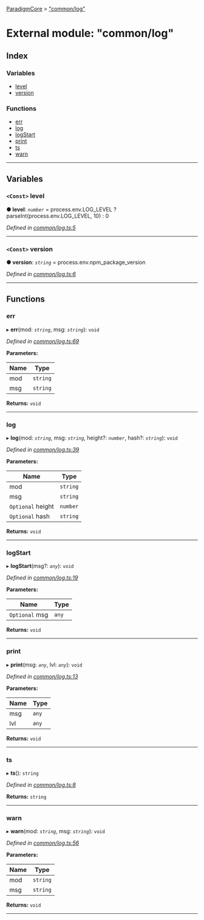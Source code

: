[ParadigmCore](../README.md) > ["common/log"](../modules/_common_log_.md)

# External module: "common/log"

## Index

### Variables

* [level](_common_log_.md#level)
* [version](_common_log_.md#version)

### Functions

* [err](_common_log_.md#err)
* [log](_common_log_.md#log)
* [logStart](_common_log_.md#logstart)
* [print](_common_log_.md#print)
* [ts](_common_log_.md#ts)
* [warn](_common_log_.md#warn)

---

## Variables

<a id="level"></a>

### `<Const>` level

**● level**: *`number`* =  process.env.LOG_LEVEL ? parseInt(process.env.LOG_LEVEL, 10) : 0

*Defined in [common/log.ts:5](https://github.com/paradigmfoundation/paradigmcore/blob/80c3bb7/src/common/log.ts#L5)*

___
<a id="version"></a>

### `<Const>` version

**● version**: *`string`* =  process.env.npm_package_version

*Defined in [common/log.ts:6](https://github.com/paradigmfoundation/paradigmcore/blob/80c3bb7/src/common/log.ts#L6)*

___

## Functions

<a id="err"></a>

###  err

▸ **err**(mod: *`string`*, msg: *`string`*): `void`

*Defined in [common/log.ts:69](https://github.com/paradigmfoundation/paradigmcore/blob/80c3bb7/src/common/log.ts#L69)*

**Parameters:**

| Name | Type |
| ------ | ------ |
| mod | `string` |
| msg | `string` |

**Returns:** `void`

___
<a id="log"></a>

###  log

▸ **log**(mod: *`string`*, msg: *`string`*, height?: *`number`*, hash?: *`string`*): `void`

*Defined in [common/log.ts:39](https://github.com/paradigmfoundation/paradigmcore/blob/80c3bb7/src/common/log.ts#L39)*

**Parameters:**

| Name | Type |
| ------ | ------ |
| mod | `string` |
| msg | `string` |
| `Optional` height | `number` |
| `Optional` hash | `string` |

**Returns:** `void`

___
<a id="logstart"></a>

###  logStart

▸ **logStart**(msg?: *`any`*): `void`

*Defined in [common/log.ts:19](https://github.com/paradigmfoundation/paradigmcore/blob/80c3bb7/src/common/log.ts#L19)*

**Parameters:**

| Name | Type |
| ------ | ------ |
| `Optional` msg | `any` |

**Returns:** `void`

___
<a id="print"></a>

###  print

▸ **print**(msg: *`any`*, lvl: *`any`*): `void`

*Defined in [common/log.ts:13](https://github.com/paradigmfoundation/paradigmcore/blob/80c3bb7/src/common/log.ts#L13)*

**Parameters:**

| Name | Type |
| ------ | ------ |
| msg | `any` |
| lvl | `any` |

**Returns:** `void`

___
<a id="ts"></a>

###  ts

▸ **ts**(): `string`

*Defined in [common/log.ts:8](https://github.com/paradigmfoundation/paradigmcore/blob/80c3bb7/src/common/log.ts#L8)*

**Returns:** `string`

___
<a id="warn"></a>

###  warn

▸ **warn**(mod: *`string`*, msg: *`string`*): `void`

*Defined in [common/log.ts:56](https://github.com/paradigmfoundation/paradigmcore/blob/80c3bb7/src/common/log.ts#L56)*

**Parameters:**

| Name | Type |
| ------ | ------ |
| mod | `string` |
| msg | `string` |

**Returns:** `void`

___

